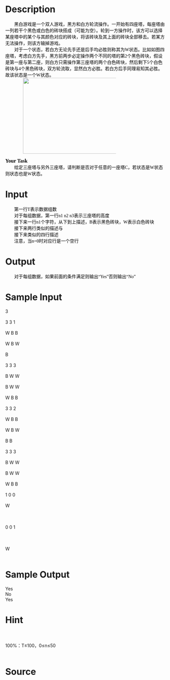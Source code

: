 
# Description

<div class="content"><p class="p0" style="margin-top: 0pt; margin-bottom: 0pt; text-align: left"></p>
<p class="p0" style="margin-top: 0pt; margin-bottom: 0pt; layout-grid-mode: char; text-indent: 21pt; text-align: left"><span style="font-size: 10.5pt; color: rgb(0,0,0); font-family: &#39;宋体&#39;; mso-spacerun: &#39;yes&#39;">黑白游戏是一个双人游戏，黑方和白方轮流操作。一开始有四座塔，每座塔由一列若干个黑色或白色的砖块搭成（可能为空）。轮到一方操作时，该方可以选择某座塔中的某个与其颜色对应的砖块，将该砖块及其上面的砖块全部移去。若某方无法操作，则该方输掉游戏。</span><span style="font-size: 10.5pt; color: rgb(0,0,0); font-family: &#39;宋体&#39;; mso-spacerun: &#39;yes&#39;"><o:p></o:p></span></p>
<p class="p0" style="margin-top: 0pt; margin-bottom: 0pt; layout-grid-mode: char; text-indent: 21pt; text-align: left"><span style="font-size: 10.5pt; color: rgb(0,0,0); font-family: &#39;宋体&#39;; mso-spacerun: &#39;yes&#39;">对于一个状态，若白方无论先手还是后手均必胜则称其为W状态。比如如图四座塔，考虑白方先手，黑方前两步必定操作两个不同的塔的第2个黑色砖块，假设是第一座与第二座，则白方只需操作第三座塔的两个白色砖块，然后剩下5个白色砖块与4个黑色砖块，双方轮流取，显然白方必胜。若白方后手同理易知其必胜。故该状态是一个W状态。</span></p>
<p class="p0" style="margin-top: 0pt; margin-bottom: 0pt; layout-grid-mode: char; text-indent: 21pt; text-align: left"><span style="font-size: 10.5pt; color: rgb(0,0,0); font-family: &#39;宋体&#39;; mso-spacerun: &#39;yes&#39;"><img height="239" width="322" alt="" src="/source/bzoj/2315/img/aHR0cHM6Ly9seWRzeS5jb20vSnVkZ2VPbmxpbmUvdXBsb2FkLzIwMTEwNS8yMzE1LmpwZw==.jpg"/></span></p>
<p></p><p></p>
<p></p>
<p class="p0" style="margin-top: 0pt; margin-bottom: 0pt; layout-grid-mode: char; text-align: left"><span style="font-weight: bold; font-size: 12pt; color: rgb(0,0,0); font-family: &#39;宋体&#39;; mso-spacerun: &#39;yes&#39;">Your Task</span><span style="font-weight: bold; font-size: 12pt; color: rgb(0,0,0); font-family: &#39;宋体&#39;; mso-spacerun: &#39;yes&#39;"><o:p></o:p></span></p>
<p class="p0" style="margin-top: 0pt; margin-bottom: 0pt; layout-grid-mode: char; text-indent: 21pt; text-align: left"><span style="font-size: 10.5pt; color: rgb(0,0,0); font-family: &#39;宋体&#39;; mso-spacerun: &#39;yes&#39;">给定三座塔与另外三座塔，请判断是否对于任意的一座塔C，若状态是W状态则状态也是W状态。</span><span style="font-size: 10.5pt; vertical-align: sub; color: rgb(0,0,0); font-family: &#39;宋体&#39;; mso-spacerun: &#39;yes&#39;"><o:p></o:p></span></p></div>

# Input

<div class="content"><p class="p0" style="margin-top: 0pt; margin-bottom: 0pt; layout-grid-mode: char; text-indent: 21pt; text-align: left"><span style="font-size: 10.5pt; color: rgb(0,0,0); font-family: &#39;宋体&#39;; mso-spacerun: &#39;yes&#39;">第一行T表示数据组数</span><span style="font-size: 10.5pt; color: rgb(0,0,0); font-family: &#39;宋体&#39;; mso-spacerun: &#39;yes&#39;"><o:p></o:p></span></p>
<p class="p0" style="margin-top: 0pt; margin-bottom: 0pt; layout-grid-mode: char; text-indent: 21pt; text-align: left"><span style="font-size: 10.5pt; color: rgb(0,0,0); font-family: &#39;宋体&#39;; mso-spacerun: &#39;yes&#39;">对于每组数据，第一行n1 n2 n3表示三座塔的高度</span><span style="font-size: 10.5pt; color: rgb(0,0,0); font-family: &#39;宋体&#39;; mso-spacerun: &#39;yes&#39;"><o:p></o:p></span></p>
<p class="p0" style="margin-top: 0pt; margin-bottom: 0pt; layout-grid-mode: char; text-indent: 21pt; text-align: left"><span style="font-size: 10.5pt; color: rgb(0,0,0); font-family: &#39;宋体&#39;; mso-spacerun: &#39;yes&#39;">接下来一行n1个字符，从下到上描述，B表示黑色砖块，W表示白色砖块</span><span style="font-size: 10.5pt; color: rgb(0,0,0); font-family: &#39;宋体&#39;; mso-spacerun: &#39;yes&#39;"><o:p></o:p></span></p>
<p class="p0" style="margin-top: 0pt; margin-bottom: 0pt; layout-grid-mode: char; text-indent: 21pt; text-align: left"><span style="font-size: 10.5pt; color: rgb(0,0,0); font-family: &#39;宋体&#39;; mso-spacerun: &#39;yes&#39;">接下来两行类似的描述与</span><span style="font-size: 10.5pt; color: rgb(0,0,0); font-family: &#39;宋体&#39;; mso-spacerun: &#39;yes&#39;"><o:p></o:p></span></p>
<p class="p0" style="margin-top: 0pt; margin-bottom: 0pt; layout-grid-mode: char; text-indent: 21pt; text-align: left"><span style="font-size: 10.5pt; color: rgb(0,0,0); font-family: &#39;宋体&#39;; mso-spacerun: &#39;yes&#39;">接下来类似的四行描述</span><span style="font-size: 10.5pt; color: rgb(0,0,0); font-family: &#39;宋体&#39;; mso-spacerun: &#39;yes&#39;"><o:p></o:p></span></p>
<p class="p0" style="margin-top: 0pt; margin-bottom: 0pt; layout-grid-mode: char; text-indent: 21pt; text-align: left"><span style="font-size: 10.5pt; color: rgb(0,0,0); font-family: &#39;宋体&#39;; mso-spacerun: &#39;yes&#39;">注意，当n=0时对应行是一个空行</span><span style="font-size: 10.5pt; vertical-align: sub; color: rgb(0,0,0); font-family: &#39;宋体&#39;; mso-spacerun: &#39;yes&#39;"><o:p></o:p></span></p>
<p class="p0" style="margin-top: 0pt; margin-bottom: 0pt; layout-grid-mode: char; text-indent: 21pt; text-align: left"><span style="font-weight: normal; font-size: 10.5pt; color: rgb(255,255,255); font-family: &#39;Times New Roman&#39;; mso-spacerun: &#39;yes&#39;"><o:p></o:p></span></p>
<!--EndFragment--><!--EndFragment--></div>

# Output

<div class="content"><p class="p0" style="margin-top: 0pt; margin-bottom: 0pt; layout-grid-mode: char; text-indent: 21pt; text-align: left"><span style="font-size: 10.5pt; color: rgb(0,0,0); font-family: &#39;宋体&#39;; mso-spacerun: &#39;yes&#39;">对于每组数据，如果前面的条件满足则输出“Yes”否则输出“No”</span><span style="font-size: 10.5pt; color: rgb(0,0,0); font-family: &#39;宋体&#39;; mso-spacerun: &#39;yes&#39;"><o:p></o:p></span></p>
<p class="p0" style="margin-top: 0pt; margin-bottom: 0pt; text-indent: 21pt"><span style="font-weight: normal; font-size: 10.5pt; color: rgb(255,255,255); font-family: &#39;Times New Roman&#39;; mso-spacerun: &#39;yes&#39;"><o:p></o:p></span></p></div>

# Sample Input

<div class="content"><span class="sampledata">3<br/>
<br/>
3 3 1<br/>
<br/>
W B B<br/>
<br/>
W B W<br/>
<br/>
B<br/>
<br/>
3 3 3<br/>
<br/>
B W W<br/>
<br/>
B W W<br/>
<br/>
W B B<br/>
<br/>
3 3 2<br/>
<br/>
W B B<br/>
<br/>
W B W<br/>
<br/>
B B<br/>
<br/>
3 3 3<br/>
<br/>
B W W<br/>
<br/>
B W W<br/>
<br/>
W B B<br/>
<br/>
1 0 0<br/>
<br/>
W<br/>
<br/>
<br/>
<br/>
0 0 1<br/>
<br/>
<br/>
<br/>
W<br/>
<br/>
</span></div>

# Sample Output

<div class="content"><span class="sampledata">Yes<br/>
No<br/>
Yes<br/>
</span></div>

# Hint

<div class="content"><p></p><p><br/><br/>
100%：T≤100，0≤n≤50<br/><br/>
</p><p></p></div>

# Source

<div class="content"><p><a href="problemset.php?search="></a></p></div>

